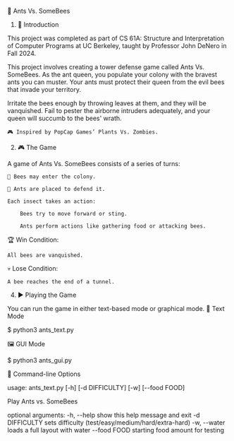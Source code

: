 🐜 Ants Vs. SomeBees
1. 🧠 Introduction

This project was completed as part of CS 61A: Structure and Interpretation of Computer Programs at UC Berkeley, taught by Professor John DeNero in Fall 2024.

This project involves creating a tower defense game called Ants Vs. SomeBees. As the ant queen, you populate your colony with the bravest ants you can muster. Your ants must protect their queen from the evil bees that invade your territory.

Irritate the bees enough by throwing leaves at them, and they will be vanquished. Fail to pester the airborne intruders adequately, and your queen will succumb to the bees' wrath.

    🎮 Inspired by PopCap Games’ Plants Vs. Zombies.

2. 🎮 The Game

A game of Ants Vs. SomeBees consists of a series of turns:

    🐝 Bees may enter the colony.

    🐜 Ants are placed to defend it.

    Each insect takes an action:

        Bees try to move forward or sting.

        Ants perform actions like gathering food or attacking bees.

🏆 Win Condition:

    All bees are vanquished.

💀 Lose Condition:

    A bee reaches the end of a tunnel.

4. ▶️ Playing the Game

You can run the game in either text-based mode or graphical mode.
📝 Text Mode

$ python3 ants_text.py

🖼 GUI Mode

$ python3 ants_gui.py

🔧 Command-line Options

usage: ants_text.py [-h] [-d DIFFICULTY] [-w] [--food FOOD]

Play Ants vs. SomeBees

optional arguments:
  -h, --help         show this help message and exit
  -d DIFFICULTY      sets difficulty (test/easy/medium/hard/extra-hard)
  -w, --water        loads a full layout with water
  --food FOOD        starting food amount for testing
